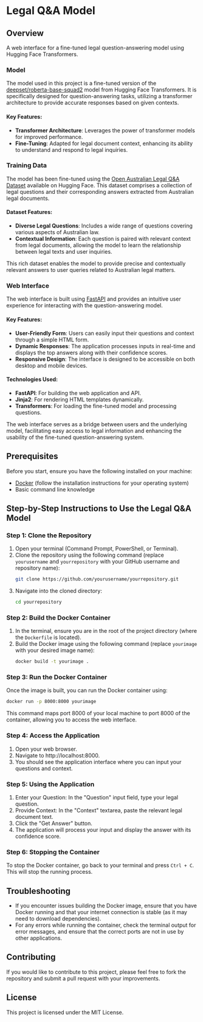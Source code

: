 # Legal Q&A Model

## Overview
A web interface for a fine-tuned legal question-answering model using Hugging Face Transformers.

### Model

The model used in this project is a fine-tuned version of the [deepset/roberta-base-squad2](https://huggingface.co/deepset/roberta-base-squad2) model from Hugging Face Transformers. It is specifically designed for question-answering tasks, utilizing a transformer architecture to provide accurate responses based on given contexts. 

#### Key Features:
- **Transformer Architecture**: Leverages the power of transformer models for improved performance.
- **Fine-Tuning**: Adapted for legal document context, enhancing its ability to understand and respond to legal inquiries.

### Training Data

The model has been fine-tuned using the [Open Australian Legal Q&A Dataset](https://huggingface.co/datasets/umarbutler/open-australian-legal-qa) available on Hugging Face. This dataset comprises a collection of legal questions and their corresponding answers extracted from Australian legal documents. 

#### Dataset Features:
- **Diverse Legal Questions**: Includes a wide range of questions covering various aspects of Australian law.
- **Contextual Information**: Each question is paired with relevant context from legal documents, allowing the model to learn the relationship between legal texts and user inquiries.

This rich dataset enables the model to provide precise and contextually relevant answers to user queries related to Australian legal matters.

### Web Interface

The web interface is built using [FastAPI](https://fastapi.tiangolo.com/) and provides an intuitive user experience for interacting with the question-answering model. 

#### Key Features:
- **User-Friendly Form**: Users can easily input their questions and context through a simple HTML form.
- **Dynamic Responses**: The application processes inputs in real-time and displays the top answers along with their confidence scores.
- **Responsive Design**: The interface is designed to be accessible on both desktop and mobile devices.

#### Technologies Used:
- **FastAPI**: For building the web application and API.
- **Jinja2**: For rendering HTML templates dynamically.
- **Transformers**: For loading the fine-tuned model and processing questions.

The web interface serves as a bridge between users and the underlying model, facilitating easy access to legal information and enhancing the usability of the fine-tuned question-answering system.

## Prerequisites

Before you start, ensure you have the following installed on your machine:

- [Docker](https://www.docker.com/get-started) (follow the installation instructions for your operating system)
- Basic command line knowledge

## Step-by-Step Instructions to Use the Legal Q&A Model

### Step 1: Clone the Repository

1. Open your terminal (Command Prompt, PowerShell, or Terminal).
2. Clone the repository using the following command (replace `yourusername` and `yourrepository` with your GitHub username and repository name):
   ```bash
   git clone https://github.com/yourusername/yourrepository.git
3. Navigate into the cloned directory:
   ```bash
   cd yourrepository

### Step 2: Build the Docker Container

1. In the terminal, ensure you are in the root of the project directory (where the `Dockerfile` is located). 
2. Build the Docker image using the following command (replace `yourimage` with your desired image name):
   ```bash
   docker build -t yourimage .

### Step 3: Run the Docker Container

Once the image is built, you can run the Docker container using:
  ```bash
docker run -p 8000:8000 yourimage
```

This command maps port 8000 of your local machine to port 8000 of the container, allowing you to access the web interface.

### Step 4: Access the Application

1. Open your web browser.
2. Navigate to http://localhost:8000.
3. You should see the application interface where you can input your questions and context.

### Step 5: Using the Application

1. Enter your Question: In the "Question" input field, type your legal question.
2. Provide Context: In the "Context" textarea, paste the relevant legal document text.
3. Click the "Get Answer" button.
4. The application will process your input and display the answer with its confidence score.

### Step 6: Stopping the Container

To stop the Docker container, go back to your terminal and press `Ctrl + C`. This will stop the running process.

## Troubleshooting

- If you encounter issues building the Docker image, ensure that you have Docker running and that your internet connection is stable (as it may need to download dependencies).
- For any errors while running the container, check the terminal output for error messages, and ensure that the correct ports are not in use by other applications.

## Contributing

If you would like to contribute to this project, please feel free to fork the repository and submit a pull request with your improvements.

## License

This project is licensed under the MIT License.

